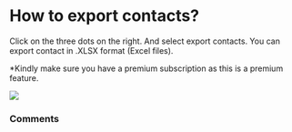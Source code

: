 # How to export contacts?

<p class="no-margin">Click on the three dots on the right. And select export contacts. You can export contact in .XLSX format (Excel files).</p>
<p class="no-margin"></p>
<p class="no-margin">*Kindly make sure you have a premium subscription as this is a premium feature.</p>
<p class="no-margin"></p>
<div class="intercom-container"><img src="/assets/img/teams-pro/image_80.png"></div>

### Comments
<Comments />
